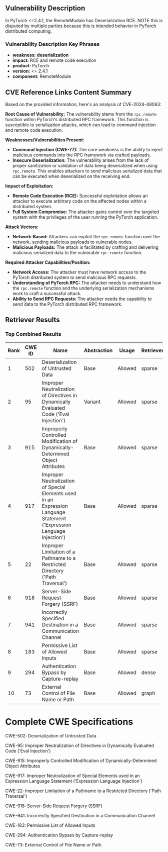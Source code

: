 ## Vulnerability Description
In PyTorch <=2.4.1, the RemoteModule has Deserialization RCE. NOTE this is disputed by multiple parties because this is intended behavior in PyTorch distributed computing.

### Vulnerability Description Key Phrases
- **weakness:** **deserialization**
- **impact:** RCE and remote code execution
- **product:** PyTorch
- **version:** <= 2.4.1
- **component:** RemoteModule

## CVE Reference Links Content Summary
Based on the provided information, here's an analysis of CVE-2024-48063:

**Root Cause of Vulnerability:**
The vulnerability stems from the `rpc.remote` function within PyTorch's distributed RPC framework. This function is susceptible to serialization attacks, which can lead to command injection and remote code execution.

**Weaknesses/Vulnerabilities Present:**
- **Command Injection (CWE-77):**  The core weakness is the ability to inject malicious commands into the RPC framework via crafted payloads.
- **Insecure Deserialization:** The vulnerability arises from the lack of proper sanitization or validation of data being deserialized when using `rpc.remote`. This enables attackers to send malicious serialized data that can be executed when deserialized on the receiving end.

**Impact of Exploitation:**
- **Remote Code Execution (RCE):** Successful exploitation allows an attacker to execute arbitrary code on the affected nodes within a distributed system.
- **Full System Compromise:** The attacker gains control over the targeted system with the privileges of the user running the PyTorch application.

**Attack Vectors:**
- **Network-Based:** Attackers can exploit the `rpc.remote` function over the network, sending malicious payloads to vulnerable nodes.
- **Malicious Payloads:** The attack is facilitated by crafting and delivering malicious serialized data to the vulnerable `rpc.remote` function.

**Required Attacker Capabilities/Position:**
- **Network Access:** The attacker must have network access to the PyTorch distributed system to send malicious RPC requests.
- **Understanding of PyTorch RPC:** The attacker needs to understand how the `rpc.remote` function and the underlying serialization mechanisms work to craft a successful attack.
- **Ability to Send RPC Requests:**  The attacker needs the capability to send data to the PyTorch distributed RPC framework.

## Retriever Results

### Top Combined Results

| Rank | CWE ID | Name | Abstraction | Usage  | Retrievers | Individual Scores |
|------|--------|------|-------------|-------|------------|-------------------|
| 1 | 502 | Deserialization of Untrusted Data | Base | Allowed | sparse | 0.166 |
| 2 | 95 | Improper Neutralization of Directives in Dynamically Evaluated Code ('Eval Injection') | Variant | Allowed | sparse | 0.148 |
| 3 | 915 | Improperly Controlled Modification of Dynamically-Determined Object Attributes | Base | Allowed | sparse | 0.130 |
| 4 | 917 | Improper Neutralization of Special Elements used in an Expression Language Statement ('Expression Language Injection') | Base | Allowed | sparse | 0.129 |
| 5 | 22 | Improper Limitation of a Pathname to a Restricted Directory ('Path Traversal') | Base | Allowed | sparse | 0.120 |
| 6 | 918 | Server-Side Request Forgery (SSRF) | Base | Allowed | sparse | 0.117 |
| 7 | 941 | Incorrectly Specified Destination in a Communication Channel | Base | Allowed | sparse | 0.115 |
| 8 | 183 | Permissive List of Allowed Inputs | Base | Allowed | sparse | 0.114 |
| 9 | 294 | Authentication Bypass by Capture-replay | Base | Allowed | dense | 0.446 |
| 10 | 73 | External Control of File Name or Path | Base | Allowed | graph | 0.002 |



# Complete CWE Specifications

CWE-502: Deserialization of Untrusted Data

CWE-95: Improper Neutralization of Directives in Dynamically Evaluated Code ('Eval Injection')

CWE-915: Improperly Controlled Modification of Dynamically-Determined Object Attributes

CWE-917: Improper Neutralization of Special Elements used in an Expression Language Statement ('Expression Language Injection')

CWE-22: Improper Limitation of a Pathname to a Restricted Directory ('Path Traversal')

CWE-918: Server-Side Request Forgery (SSRF)

CWE-941: Incorrectly Specified Destination in a Communication Channel

CWE-183: Permissive List of Allowed Inputs

CWE-294: Authentication Bypass by Capture-replay

CWE-73: External Control of File Name or Path